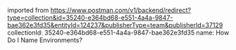imported from https://www.postman.com/v1/backend/redirect?type=collection&id=35240-e364bd68-e551-4a4a-9847-bae362e3fd35&entityId=124237&publisherType=team&publisherId=37129
collectionId: 35240-e364bd68-e551-4a4a-9847-bae362e3fd35
name: How Do I Name Environments?